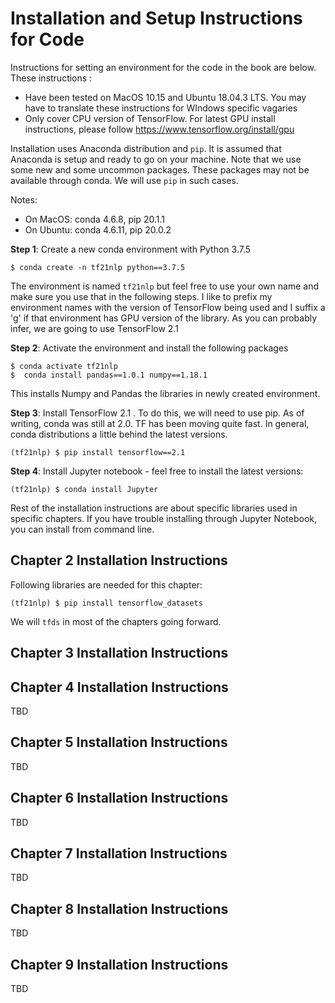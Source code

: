 # Installation and Setup Instructions for Code

Instructions for setting an environment for the code in the book are below. These instructions :

- Have been tested on MacOS 10.15 and Ubuntu 18.04.3 LTS. You may have to translate these instructions for WIndows specific vagaries
- Only cover CPU version of TensorFlow. For latest GPU install instructions, please follow <https://www.tensorflow.org/install/gpu>

Installation uses Anaconda distribution and `pip`. It is assumed that Anaconda is setup and ready to go on your machine. Note that we use some new and some uncommon packages. These packages may not be available through conda. We will use `pip` in such cases.

Notes:

- On MacOS: conda 4.6.8, pip 20.1.1
- On Ubuntu: conda 4.6.11, pip 20.0.2

**Step 1**: Create a new conda environment with Python 3.7.5

```
$ conda create -n tf21nlp python==3.7.5
```

The environment is named `tf21nlp` but feel free to use your own name and make sure you use that in the following steps. I like to prefix my environment names with the version of TensorFlow being used and I suffix a 'g' if that environment has GPU version of the library. As you can probably infer, we are going to use TensorFlow 2.1

**Step 2**: Activate the environment and install the following packages

```
$ conda activate tf21nlp
$  conda install pandas==1.0.1 numpy==1.18.1
```

This installs Numpy and Pandas the libraries in newly created environment.

**Step 3**: Install TensorFlow 2.1 . To do this, we will need to use pip. As of writing, conda was still at 2.0\. TF has been moving quite fast. In general, conda distributions a little behind the latest versions.

```
(tf21nlp) $ pip install tensorflow==2.1
```

**Step 4**: Install Jupyter notebook - feel free to install the latest versions:

```
(tf21nlp) $ conda install Jupyter
```

Rest of the installation instructions are about specific libraries used in specific chapters. If you have trouble installing through Jupyter Notebook, you can install from command line.

## Chapter 2 Installation Instructions

Following libraries are needed for this chapter:

```
(tf21nlp) $ pip install tensorflow_datasets
```

We will `tfds` in most of the chapters going forward.

## Chapter 3 Installation Instructions

## Chapter 4 Installation Instructions

TBD

## Chapter 5 Installation Instructions

TBD

## Chapter 6 Installation Instructions

TBD

## Chapter 7 Installation Instructions

TBD

## Chapter 8 Installation Instructions

TBD

## Chapter 9 Installation Instructions

TBD
